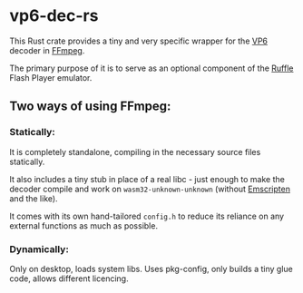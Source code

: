# vp6-dec-rs

This Rust crate provides a tiny and very specific wrapper for the [VP6](https://en.wikipedia.org/wiki/VP6) decoder in [FFmpeg](https://ffmpeg.org/).

The primary purpose of it is to serve as an optional component of the [Ruffle](https://ruffle.rs/) Flash Player emulator.


## Two ways of using FFmpeg:

### Statically:
It is completely standalone, compiling in the necessary source files statically.

It also includes a tiny stub in place of a real libc - just enough to make the decoder compile and work on `wasm32-unknown-unknown` (without [Emscripten](https://emscripten.org/) and the like).

It comes with its own hand-tailored `config.h` to reduce its reliance on any external functions as much as possible.

### Dynamically:

Only on desktop, loads system libs. Uses pkg-config, only builds a tiny glue code, allows different licencing.